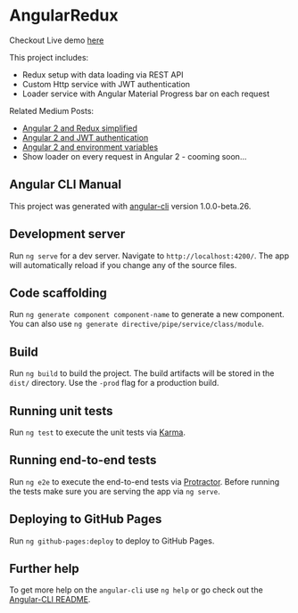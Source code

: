 # AngularRedux

Checkout Live demo [here](https://ivanderbu2.github.io/angular-redux/)

This project includes:
- Redux setup with data loading via REST API
- Custom Http service with JWT authentication
- Loader service with Angular Material Progress bar on each request

Related Medium Posts:

- [Angular 2 and Redux simplified](https://medium.com/@ivan.radunovic/angular-2-with-redux-using-ngrx-store-2f93a8ad0dd#.nooxcvjyj)
- [Angular 2 and JWT authentication](https://medium.com/@ivan.radunovic/angular-2-and-jwt-authentication-d30c21a2f24f#.9xgtoxb1c)
- [Angular 2 and environment variables](https://medium.com/@ivan.radunovic/angular-2-and-environment-variables-59c57ba643be#.k3wmx9dti)
- Show loader on every request in Angular 2 - cooming soon...

## Angular CLI Manual

This project was generated with [angular-cli](https://github.com/angular/angular-cli) version 1.0.0-beta.26.

## Development server
Run `ng serve` for a dev server. Navigate to `http://localhost:4200/`. The app will automatically reload if you change any of the source files.

## Code scaffolding

Run `ng generate component component-name` to generate a new component. You can also use `ng generate directive/pipe/service/class/module`.

## Build

Run `ng build` to build the project. The build artifacts will be stored in the `dist/` directory. Use the `-prod` flag for a production build.

## Running unit tests

Run `ng test` to execute the unit tests via [Karma](https://karma-runner.github.io).

## Running end-to-end tests

Run `ng e2e` to execute the end-to-end tests via [Protractor](http://www.protractortest.org/).
Before running the tests make sure you are serving the app via `ng serve`.

## Deploying to GitHub Pages

Run `ng github-pages:deploy` to deploy to GitHub Pages.

## Further help

To get more help on the `angular-cli` use `ng help` or go check out the [Angular-CLI README](https://github.com/angular/angular-cli/blob/master/README.md).
